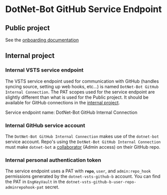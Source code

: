 # DotNet-Bot GitHub Service Endpoint

## Public project

See the [onboarding documentation](https://github.com/dotnet/arcade/blob/master/Documentation/AzureDevOps/AzureDevOpsOnboarding.md#github-connections)

## Internal project

### Internal VSTS service endpoint

The VSTS service endpoint used for communication with GitHub (handles syncing source, setting up web hooks, etc...) is named `DotNet-Bot GitHub Internal Connection`.  The PAT scopes used for the service endpoint are slightly different than what is used for the Public project.  It should be available for GitHub connections in the [internal project](https://dnceng.visualstudio.com/internal).

Service endpoint name: DotNet-Bot GitHub Internal Connection

### Internal GitHub service account

The `DotNet-Bot GitHub Internal Connection` makes use of the `dotnet-bot` service account.  Repo's using the `DotNet-Bot GitHub Internal Connection` must make `dotnet-bot` a [collaborator](https://help.github.com/articles/permission-levels-for-a-user-account-repository/#collaborator-access-on-a-repository-owned-by-a-user-account) (Admin access) on their GitHub repo.

### Internal personal authentication token

The service endpoint uses a PAT with **`repo`**, `user`, and `admin:repo_hook` permissions generated by the `dotnet-vsts-github-b` account.  You can find the PAT in `EngKeyVault` in the `dotnet-vsts-github-b-user-repo-adminrepohook-pat` secret.
